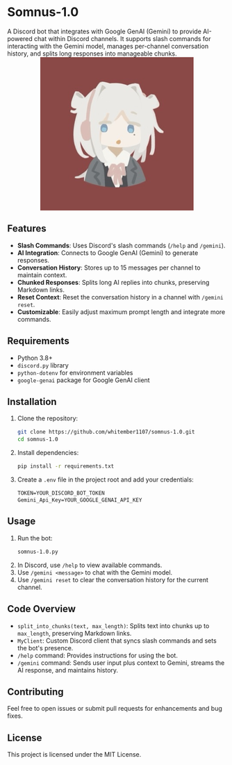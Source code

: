 # Somnus-1.0

A Discord bot that integrates with Google GenAI (Gemini) to provide AI-powered chat within Discord channels. It supports slash commands for interacting with the Gemini model, manages per-channel conversation history, and splits long responses into manageable chunks.\
<img 
    style="display: block; 
           margin-left: auto;
           margin-right: auto;"
    src="assets/header.jpeg#" 
    alt="logo">
</img>
## Features

- **Slash Commands**: Uses Discord's slash commands (`/help` and `/gemini`).
- **AI Integration**: Connects to Google GenAI (Gemini) to generate responses.
- **Conversation History**: Stores up to 15 messages per channel to maintain context.
- **Chunked Responses**: Splits long AI replies into chunks, preserving Markdown links.
- **Reset Context**: Reset the conversation history in a channel with `/gemini reset`.
- **Customizable**: Easily adjust maximum prompt length and integrate more commands.

## Requirements

- Python 3.8+
- `discord.py` library
- `python-dotenv` for environment variables
- `google-genai` package for Google GenAI client

## Installation

1. Clone the repository:
   ```bash
   git clone https://github.com/whitember1107/somnus-1.0.git
   cd somnus-1.0
   ```
2. Install dependencies:
   ```bash
   pip install -r requirements.txt
   ```
3. Create a `.env` file in the project root and add your credentials:
   ```env
   TOKEN=YOUR_DISCORD_BOT_TOKEN
   Gemini_Api_Key=YOUR_GOOGLE_GENAI_API_KEY
   ```

## Usage

1. Run the bot:
   ```bash
   somnus-1.0.py
   ```
2. In Discord, use `/help` to view available commands.
3. Use `/gemini <message>` to chat with the Gemini model.
4. Use `/gemini reset` to clear the conversation history for the current channel.

## Code Overview

- `split_into_chunks(text, max_length)`: Splits text into chunks up to `max_length`, preserving Markdown links.
- `MyClient`: Custom Discord client that syncs slash commands and sets the bot's presence.
- `/help` command: Provides instructions for using the bot.
- `/gemini` command: Sends user input plus context to Gemini, streams the AI response, and maintains history.

## Contributing

Feel free to open issues or submit pull requests for enhancements and bug fixes.

## License

This project is licensed under the MIT License.


